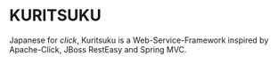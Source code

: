 # KURITSUKU

Japanese for *click*, Kuritsuku is a Web-Service-Framework inspired by Apache-Click, JBoss RestEasy and Spring MVC.